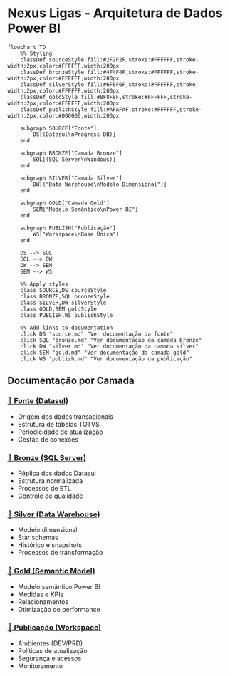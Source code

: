 # Nexus Ligas - Arquitetura de Dados Power BI

```mermaid
flowchart TD
    %% Styling
    classDef sourceStyle fill:#2F2F2F,stroke:#FFFFFF,stroke-width:2px,color:#FFFFFF,width:200px
    classDef bronzeStyle fill:#4F4F4F,stroke:#FFFFFF,stroke-width:2px,color:#FFFFFF,width:200px
    classDef silverStyle fill:#6F6F6F,stroke:#FFFFFF,stroke-width:2px,color:#FFFFFF,width:200px
    classDef goldStyle fill:#8F8F8F,stroke:#FFFFFF,stroke-width:2px,color:#FFFFFF,width:200px
    classDef publishStyle fill:#AFAFAF,stroke:#FFFFFF,stroke-width:2px,color:#000000,width:200px
    
    subgraph SOURCE["Fonte"]
        DS[(Datasul\nProgress DB)]
    end
    
    subgraph BRONZE["Camada Bronze"]
        SQL[(SQL Server\nWindows)]
    end
    
    subgraph SILVER["Camada Silver"]
        DW[("Data Warehouse\nModelo Dimensional")]
    end
    
    subgraph GOLD["Camada Gold"]
        SEM["Modelo Semântico\nPower BI"]
    end
    
    subgraph PUBLISH["Publicação"]
        WS["Workspace\nBase Única"]
    end

    DS --> SQL
    SQL --> DW
    DW --> SEM
    SEM --> WS

    %% Apply styles
    class SOURCE,DS sourceStyle
    class BRONZE,SQL bronzeStyle
    class SILVER,DW silverStyle
    class GOLD,SEM goldStyle
    class PUBLISH,WS publishStyle

    %% Add links to documentation
    click DS "source.md" "Ver documentação da fonte"
    click SQL "bronze.md" "Ver documentação da camada bronze"
    click DW "silver.md" "Ver documentação da camada silver"
    click SEM "gold.md" "Ver documentação da camada gold"
    click WS "publish.md" "Ver documentação da publicação"
```

## Documentação por Camada

### [📁 Fonte (Datasul)](source.md)
- Origem dos dados transacionais
- Estrutura de tabelas TOTVS
- Periodicidade de atualização
- Gestão de conexões

### [📁 Bronze (SQL Server)](bronze.md)
- Réplica dos dados Datasul
- Estrutura normalizada
- Processos de ETL
- Controle de qualidade

### [📁 Silver (Data Warehouse)](silver.md)
- Modelo dimensional
- Star schemas
- Histórico e snapshots
- Processos de transformação

### [📁 Gold (Semantic Model)](gold.md)
- Modelo semântico Power BI
- Medidas e KPIs
- Relacionamentos
- Otimização de performance

### [📁 Publicação (Workspace)](publish.md)
- Ambientes (DEV/PRD)
- Políticas de atualização
- Segurança e acessos
- Monitoramento
